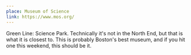 ```yaml
---
place: Museum of Science
link: https://www.mos.org/
---
```

Green Line: Science Park. Technically it's not in the North End, but that is what it is closest to. This is probably Boston's best museum, and if you hit one this weekend, this should be it.
